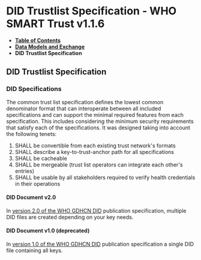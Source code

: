 # DID Trustlist Specification - WHO SMART Trust v1.1.6

* [**Table of Contents**](toc.md)
* [**Data Models and Exchange**](data_exchange.md)
* **DID Trustlist Specification**

## DID Trustlist Specification

### DID Specifications

The common trust list specification defines the lowest common denominator format that can interoperate between all included specifications and can support the minimal required features from each specification. This includes considering the minimum security requirements that satisfy each of the specifications. It was designed taking into account the following tenets:

1. SHALL be convertible from each existing trust network's formats
1. SHALL describe a key-to-trust-anchor path for all specifications
1. SHALL be cacheable
1. SHALL be mergeable (trust list operators can integrate each other's entries)
1. SHALL be usable by all stakeholders required to verify health credentials in their operations

#### DID Document v2.0

In [version 2.0 of the WHO GDHCN DID](concepts_did_gdhcn.md) publication specification, multiple DID files are created depending on your key needs.

#### DID Document v1.0 (deprecated)

In [version 1.0 of the WHO GDHCN DID](concepts_did_v1.md) publication specification a single DID file containing all keys.

